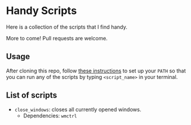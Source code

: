 # Handy Scripts

Here is a collection of the scripts that I find handy.

More to come! Pull requests are welcome.

## Usage

After cloning this repo, follow [these instructions](https://gist.github.com/nex3/c395b2f8fd4b02068be37c961301caa7) to set up your `PATH` so that you can run any of the scripts by typing `<script_name>` in your terminal.

## List of scripts

- `close_windows`: closes all currently opened windows.
  - Dependencies: `wmctrl`

